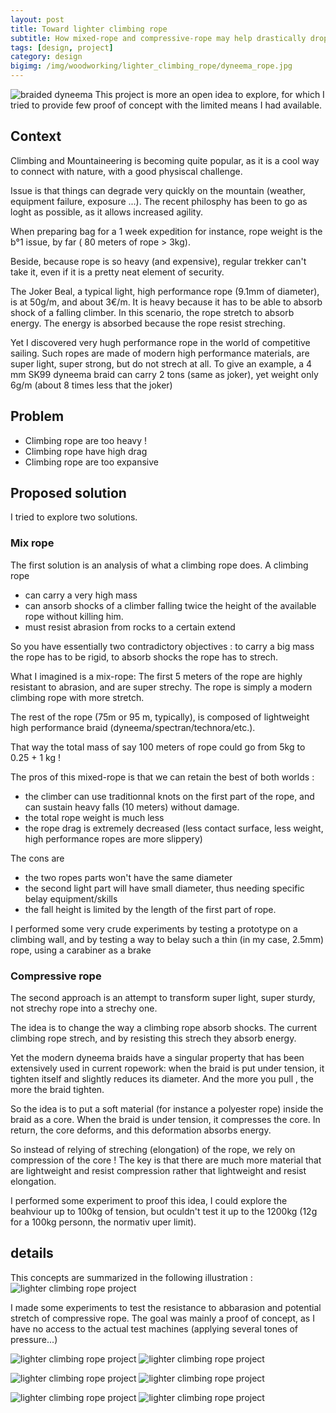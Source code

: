 ```yaml
---
layout: post
title: Toward lighter climbing rope 
subtitle: How mixed-rope and compressive-rope may help drastically drop the climbing rope weight
tags: [design, project]
category: design
bigimg: /img/woodworking/lighter_climbing_rope/dyneema_rope.jpg
---
```

![braided dyneema](/img/woodworking/lighter_climbing_rope/dyneema_rope.jpg)
This project is more an open idea to explore, for which I tried to provide few proof of concept with the limited means I had available.

## Context
Climbing and Mountaineering is becoming quite popular, as it is a cool way to connect with nature, with a good physiscal challenge.

Issue is that things can degrade very quickly on the mountain (weather, equipment failure, exposure ...).
The recent philosphy has been to go as loght as possible, as it allows increased agility.

When preparing bag for a 1 week expedition for instance, rope weight is the b°1 issue, by far ( 80 meters of rope > 3kg).

Beside, because rope is so heavy (and expensive), regular trekker can't take it, even if it is a pretty neat element of security.


The Joker Beal, a typical light, high performance rope (9.1mm of diameter), is at 50g/m, and about 3€/m.
It is heavy because it has to be able to absorb shock of a falling climber.
In this scenario, the rope stretch to absorb energy. The energy is absorbed because the rope resist streching.


Yet I discovered very hugh performance rope in the world of competitive sailing. Such ropes are made of modern high performance materials, are super light, super strong, but do not strech at all.
To give an example, a 4 mm SK99 dyneema braid can carry 2 tons (same as joker), yet weight only 6g/m (about 8 times less that the joker)



## Problem
 - Climbing rope are too heavy !
 - Climbing rope have high drag
 - Climbing rope are too expansive
 

## Proposed solution

I tried to explore two solutions.

### Mix rope
The first solution is an analysis of what a climbing rope does.
A climbing rope 
 - can carry a very high mass
 - can ansorb shocks of a climber falling twice the height of the available rope without killing him.
 - must resist abrasion from rocks to a certain extend
 
So you have essentially two contradictory objectives : to carry a big mass the rope has to be rigid, to absorb shocks the rope has to strech.

What I imagined is a mix-rope:
The first 5 meters of the rope are highly resistant to abrasion, and are super strechy.
The rope is simply a modern climbing rope with more stretch.

The rest of the rope (75m or 95 m, typically), is composed of lightweight high performance braid (dyneema/spectran/technora/etc.).

That way the total mass of say 100 meters of rope could go from 5kg to 0.25 + 1 kg !

The pros of this mixed-rope is that we can retain the best of both worlds : 
 - the climber can use traditionnal knots on the first part of the rope, and can sustain heavy falls (10 meters) without damage.
 - the total rope weight is much less
 - the rope drag is extremely decreased (less contact surface, less weight, high performance ropes are more slippery)
 
The cons are 
 - the two ropes parts won't have the same diameter
 - the second light part will have small diameter, thus needing specific belay equipment/skills
 - the fall height is limited by the length of the first part of rope. 
 
 I performed some very crude experiments by testing a prototype on a climbing wall, 
 and by testing a way to belay such a thin (in my case, 2.5mm) rope, using a carabiner as a brake

### Compressive rope
The second approach is an attempt to transform super light, super sturdy, not strechy rope into a strechy one.

The idea is to change the way a climbing rope absorb shocks.
The current climbing rope strech, and by resisting this strech they absorb energy.

Yet the modern dyneema braids have a singular property that has been extensively used in current ropework:
when the braid is put under tension, it tighten itself and slightly reduces its diameter.
And the more you pull , the more the braid tighten.

So the idea is to put a soft material (for instance a polyester rope) inside the braid as a core. When the braid is under tension, it compresses the core. In return, the core deforms, and this deformation absorbs energy.

So instead of relying of streching (elongation) of the rope, we rely on compression of the core !
The key is that there are much more material that are lightweight and resist compression rather that lightweight and resist elongation.

I performed some experiment to proof this idea, I could explore the beahviour up to 100kg of tension, but oculdn't test it up to the 1200kg (12g for a 100kg personn, the normativ uper limit).

## details

This concepts are summarized in the following illustration :
![lighter climbing rope project](/img/woodworking/lighter_climbing_rope/lighter_climbing_rope_0.jpg)

I made some experiments to test the resistance to abbarasion and potential stretch of compressive rope.
The goal was mainly a proof of concept, as I have no access to the actual test machines (applying several tones of pressure...)

![lighter climbing rope project](/img/woodworking/lighter_climbing_rope/lighter_climbing_rope_1a.jpg)
![lighter climbing rope project](/img/woodworking/lighter_climbing_rope/lighter_climbing_rope_1b.jpg)

![lighter climbing rope project](/img/woodworking/lighter_climbing_rope/lighter_climbing_rope_2a.jpg)
![lighter climbing rope project](/img/woodworking/lighter_climbing_rope/lighter_climbing_rope_2b.jpg)

![lighter climbing rope project](/img/woodworking/lighter_climbing_rope/lighter_climbing_rope_3a.jpg)
![lighter climbing rope project](/img/woodworking/lighter_climbing_rope/lighter_climbing_rope_3b.jpg)